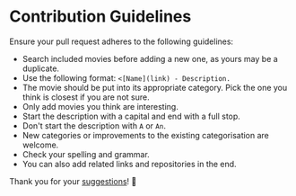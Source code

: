 # Contribution Guidelines
Ensure your pull request adheres to the following guidelines:
- Search included movies before adding a new one, as yours may be a duplicate.
- Use the following format: `<[Name](link) - Description.`
- The movie should be put into its appropriate category. Pick the one you think is closest if you are not sure.
- Only add movies you think are interesting.
- Start the description with a capital and end with a full stop.
- Don't start the description with `A` or `An`.
- New categories or improvements to the existing categorisation are welcome.
- Check your spelling and grammar.
- You can also add related links and repositories in the end.

Thank you for your [suggestions](../../edit/master/readme.md)! 💜